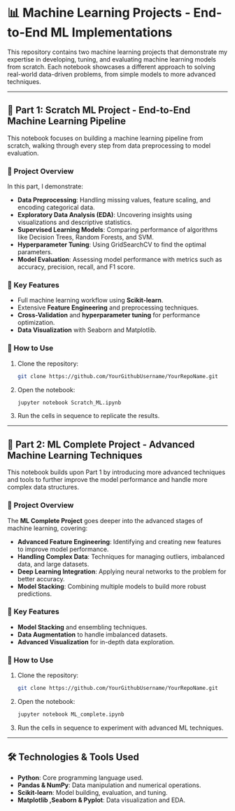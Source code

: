 # 📊 Machine Learning Projects - End-to-End ML Implementations

This repository contains two machine learning projects that demonstrate my expertise in developing, tuning, and evaluating machine learning models from scratch. Each notebook showcases a different approach to solving real-world data-driven problems, from simple models to more advanced techniques.

---

## 🧩 Part 1: Scratch ML Project - End-to-End Machine Learning Pipeline

This notebook focuses on building a machine learning pipeline from scratch, walking through every step from data preprocessing to model evaluation.

### 🚀 Project Overview

In this part, I demonstrate:

- **Data Preprocessing**: Handling missing values, feature scaling, and encoding categorical data.
- **Exploratory Data Analysis (EDA)**: Uncovering insights using visualizations and descriptive statistics.
- **Supervised Learning Models**: Comparing performance of algorithms like Decision Trees, Random Forests, and SVM.
- **Hyperparameter Tuning**: Using GridSearchCV to find the optimal parameters.
- **Model Evaluation**: Assessing model performance with metrics such as accuracy, precision, recall, and F1 score.

### 🔑 Key Features

- Full machine learning workflow using **Scikit-learn**.
- Extensive **Feature Engineering** and preprocessing techniques.
- **Cross-Validation** and **hyperparameter tuning** for performance optimization.
- **Data Visualization** with Seaborn and Matplotlib.

### 📂 How to Use

1. Clone the repository:
    ```bash
    git clone https://github.com/YourGithubUsername/YourRepoName.git
    ```
2. Open the notebook:
    ```bash
    jupyter notebook Scratch_ML.ipynb
    ```
3. Run the cells in sequence to replicate the results.


---

## 🧩 Part 2: ML Complete Project - Advanced Machine Learning Techniques

This notebook builds upon Part 1 by introducing more advanced techniques and tools to further improve the model performance and handle more complex data structures.

### 🚀 Project Overview

The **ML Complete Project** goes deeper into the advanced stages of machine learning, covering:

- **Advanced Feature Engineering**: Identifying and creating new features to improve model performance.
- **Handling Complex Data**: Techniques for managing outliers, imbalanced data, and large datasets.
- **Deep Learning Integration**: Applying neural networks to the problem for better accuracy.
- **Model Stacking**: Combining multiple models to build more robust predictions.

### 🔑 Key Features

- **Model Stacking** and ensembling techniques.
- **Data Augmentation** to handle imbalanced datasets.
- **Advanced Visualization** for in-depth data exploration.

### 📂 How to Use

1. Clone the repository:
    ```bash
    git clone https://github.com/YourGithubUsername/YourRepoName.git
    ```
2. Open the notebook:
    ```bash
    jupyter notebook ML_complete.ipynb
    ```
3. Run the cells in sequence to experiment with advanced ML techniques.


---

## 🛠 Technologies & Tools Used

- **Python**: Core programming language used.
- **Pandas & NumPy**: Data manipulation and numerical operations.
- **Scikit-learn**: Model building, evaluation, and tuning.
- **Matplotlib ,Seaborn & Pyplot**: Data visualization and EDA.


